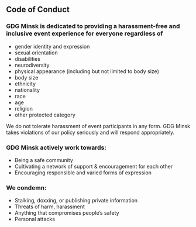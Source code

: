 ## Code of Conduct

### GDG Minsk is dedicated to providing a harassment-free and inclusive event experience for everyone regardless of

- gender identity and expression
- sexual orientation
- disabilities
- neurodiversity
- physical appearance (including but not limited to body size)
- body size
- ethnicity
- nationality
- race
- age
- religion
- other protected category

We do not tolerate harassment of event participants in any form. GDG Minsk takes violations of our policy seriously and will respond appropriately.

### GDG Minsk actively work towards:

* Being a safe community
* Cultivating a network of support & encouragement for each other
* Encouraging responsible and varied forms of expression

### We condemn:

* Stalking, doxxing, or publishing private information
* Threats of harm, harassment
* Anything that compromises people’s safety
* Personal attacks

